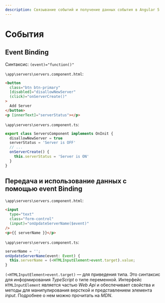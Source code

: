 ```yaml
---
description: Связывание событий и получение данных события в Angular 5.
---
```


# События

## Event Binding

Синтаксис: `(event)="function()"`

`\app\servers\servers.component.html`:

```html
<button
  class="btn btn-primary"
  [disabled]="disallowNewServer"
  (click)="onServerCreate()"
>
  Add Server
</button>
<p [innerText]="serverStatus"></p>
```

`\app\servers\servers.component.ts`:

```typescript
export class ServersComponent implements OnInit {
  disallowNewServer = true
  serverStatus = 'Server is OFF'
  // ...
  onServerCreate() {
    this.serverStatus = 'Server is ON'
  }
}
```

## Передача и использование данных с помощью event Binding

`\app\servers\servers.component.html`:

```html
<input
  type="text"
  class="form-control"
  (input)="onUpdateServerName($event)"
/>
<p>{{ serverName }}</p>
```

`\app\servers\servers.component.ts`:

```typescript
serverName = '';
onUpdateServerName(event: Event) {
  this.serverName = (<HTMLInputElement>event.target).value;
}
```

`(<HTMLInputElement>event.target)` — для приведения типа. Это синтаксис для информирования _TypeScript_ о типе переменной. Интерфейс `HTMLInputElement` является частью _Web Api_ и обеспечивает свойства и методы для манипулирования версткой и представлением элемента _input_. Подробнее о нем можно прочитать на _MDN_.
